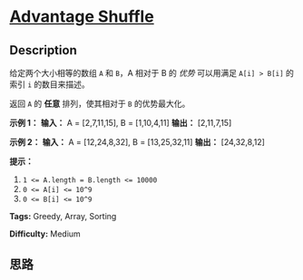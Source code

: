 # [Advantage Shuffle][title]

## Description

给定两个大小相等的数组 `A` 和 `B`，A 相对于 B 的 _优势_ 可以用满足 `A[i] > B[i]` 的索引 `i` 的数目来描述。

返回 `A` 的 **任意** 排列，使其相对于 `B` 的优势最大化。



**示例 1：**
            **输入：** A = [2,7,11,15], B = [1,10,4,11]    **输出：** [2,11,7,15]    

**示例 2：**
            **输入：** A = [12,24,8,32], B = [13,25,32,11]    **输出：** [24,32,8,12]    



**提示：**

  1. `1 <= A.length = B.length <= 10000`
  2. `0 <= A[i] <= 10^9`
  3. `0 <= B[i] <= 10^9`


**Tags:** Greedy, Array, Sorting

**Difficulty:** Medium

## 思路

[title]: https://leetcode-cn.com/problems/advantage-shuffle
